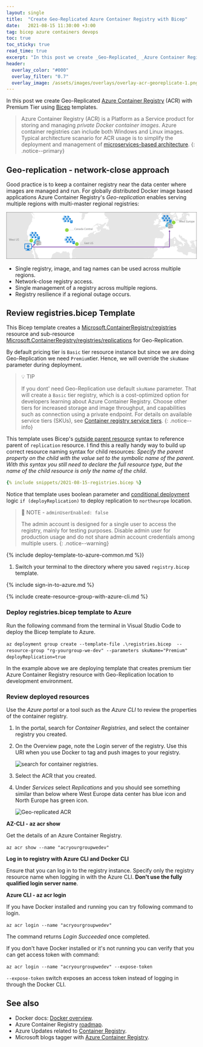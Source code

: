 ```yaml
---
layout: single
title:  "Create Geo-Replicated Azure Container Registry with Bicep"
date:   2021-08-15 11:30:00 +3:00
tag: bicep azure containers devops
toc: true
toc_sticky: true
read_time: true
excerpt: "In this post we create _Geo-Replicated_ _Azure Container Registry_ with Premium Tier using Bicep template."
header:
  overlay_color: "#000"
  overlay_filter: "0.7"
  overlay_image: /assets/images/overlays/overlay-acr-georeplicate-1.png
---
```


In this post we create Geo-Replicated [Azure Container Registry](https://docs.microsoft.com/en-us/azure/container-registry/container-registry-intro) (ACR) with Premium Tier using [Bicep](https://docs.microsoft.com/en-us/azure/azure-resource-manager/bicep/overview) templates.

> Azure Container Registry (ACR) is a Platform as a Service product for storing and managing _private Docker container images_. Azure container registries can include both Windows and Linux images. Typical architecture scanario for ACR usage is to simplify the deployment and management of [microservices-based architecture](https://docs.microsoft.com/en-us/azure/architecture/solution-ideas/articles/microservices-with-aks).
{: .notice--primary}

## Geo-replication - network-close approach

Good practice is to keep a container registry near the data center where images are managed and run. For globally distributed Docker image based applications Azure Container Registry's _Geo-replication_ enables serving multiple regions with multi-master regional registries:

![ACR georeplicate use case](/assets/images/overlays/overlay-acr-georeplicate-1.png)

- Single registry, image, and tag names can be used across multiple regions.
- Network-close registry access.
- Single management of a registry across multiple regions.
- Registry resilience if a regional outage occurs.

## Review registries.bicep Template

This Bicep template creates a [Microsoft.ContainerRegistry/registries](https://docs.microsoft.com/en-us/azure/templates/microsoft.containerregistry/registries?tabs=bicep) resource and sub-resource [Microsoft.ContainerRegistry/registries/replications](https://docs.microsoft.com/en-us/azure/templates/microsoft.containerregistry/registries/replications?tabs=bicep) for Geo-Replication. 

By default pricing tier is `Basic` tier resource instance but since we are doing Geo-Replication we need `Premium`tier. Hence, we will override the `skuName` parameter during deployment.

> 💡 TIP
>
> If you dont' need Geo-Replication use default `skuName` parameter. That will create a `Basic` tier registry, which is a cost-optimized option for developers learning about Azure Container Registry. Choose other tiers for increased storage and image throughput, and capabilities such as connection using a private endpoint. For details on available service tiers (SKUs), see [Container registry service tiers](https://docs.microsoft.com/en-us/azure/container-registry/container-registry-skus).
{: .notice--info}

This template uses Bicep's [outside parent resource](https://docs.microsoft.com/en-us/azure/azure-resource-manager/bicep/child-resource-name-type#outside-parent-resource) syntax to reference parent of `replication` resource. I find this a really handy way to build up correct resource naming syntax for child resources: _Specify the parent property on the child with the value set to the symbolic name of the parent. With this syntax you still need to declare the full resource type, but the name of the child resource is only the name of the child_.

```yaml
{% include snippets/2021-08-15-registries.bicep %}
```

Notice that template uses boolean parameter and [conditional deployment](https://docs.microsoft.com/en-us/azure/azure-resource-manager/bicep/conditional-resource-deployment#deploy-condition) logic `if (deployReplication)` to deploy replication to `northeurope` location.

> 🚩 NOTE - `adminUserEnabled: false`
>
> The admin account is designed for a single user to access the registry, mainly for testing purposes. Disable admin user for production usage and do not share admin account credentials among multiple users.
{: .notice--warning}


{% include deploy-template-to-azure-common.md %}}
1. Switch your terminal to the directory where you saved `registry.bicep` template.

{% include sign-in-to-azure.md %}

{% include create-resource-group-with-azure-cli.md %}

### Deploy registries.bicep template to Azure

Run the following command from the terminal in Visual Studio Code to deploy the Bicep template to Azure. 

`az deployment group create --template-file .\registries.bicep  --resource-group "rg-yourgroup-we-dev" --parameters skuName="Premium" deployReplication=true`

In the example above we are deploying template that creates premium tier Azure Container Registry resource with Geo-Replication location to development environment.

### Review deployed resources

Use the _Azure portal_ or a tool such as the _Azure CLI_ to review the properties of the container registry.

1. In the portal, search for _Container Registries_, and select the container registry you created.
1. On the Overview page, note the Login server of the registry. Use this URI when you use Docker to tag and push images to your registry. 

   ![search for container registries](/assets/images/2021-08-15-search-azure-portal-for-acr.png).

1. Select the ACR that you created.
1. Under _Services_ select _Replications_ and you should see something similar than below where West Europe data center has blue icon and North Europe has green icon.

   ![Geo-replicated ACR](/assets/images/2021-08-15-acr-replications-after-deployment.png)

**AZ-CLI - az acr show**

Get the details of an Azure Container Registry.

`az acr show --name "acryourgroupwedev"`

**Log in to registry with Azure CLI and Docker CLI**

Ensure that you can log in to the registry instance. Specify only the registry resource name when logging in with the Azure CLI. **Don't use the fully qualified login server name**.

**Azure CLI - az acr login**

If you have Docker installed and running you can try following command to login.

`az acr login --name "acryourgroupwedev"`

The command returns _Login Succeeded_ once completed.

If you don't have Docker installed or it's not running you can verify that you can get access token with command:

`az acr login --name "acryourgroupwedev" --expose-token`

`--expose-token` switch exposes an access token instead of logging in through the Docker CLI.

## See also

- Docker docs: [Docker overview](https://docs.docker.com/get-started/overview/).
- Azure Container Registry [roadmap](https://github.com/Azure/acr/blob/main/docs/acr-roadmap.md).
- Azure Updates related to [Container Registry](https://azure.microsoft.com/en-us/updates/?category=containers&query=Container%20Registry).
- Microsoft blogs tagger with [Azure Container Registry](https://azure.microsoft.com/en-us/blog/tag/azure-container-registry/).